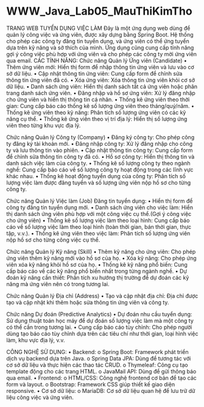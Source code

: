 # WWW_Java_Lab05_MauThiKimTho
TRANG WEB TUYỂN DỤNG VIỆC LÀM
Đây là một ứng dụng web dùng để quản lý công việc và ứng viên, được xây dựng bằng Spring Boot. Hệ thống cho phép các công ty đăng tin tuyển dụng, và ứng viên có thể ứng tuyển dựa trên kỹ năng và sở thích của mình. Ứng dụng cũng cung cấp tính năng gợi ý công việc phù hợp với ứng viên và cho phép các công ty mời ứng viên qua email.
CÁC TÍNH NĂNG:
Chức năng Quản lý Ứng viên (Candidate) 
•	Thêm ứng viên mới: Hiển thị form để nhập thông tin ứng viên và lưu vào cơ sở dữ liệu. 
•	Cập nhật thông tin ứng viên: Cung cấp form để chỉnh sửa thông tin ứng viên đã có. 
•	Xóa ứng viên: Xóa thông tin ứng viên khỏi cơ sở dữ liệu. 
•	Danh sách ứng viên: Hiển thị danh sách tất cả ứng viên hoặc phân trang danh sách ứng viên. 
•	Đăng nhập và hồ sơ ứng viên: Xử lý đăng nhập cho ứng viên và hiển thị thông tin cá nhân. 
•	Thống kê ứng viên theo thời gian: Cung cấp báo cáo thống kê số lượng ứng viên theo tháng/quý/năm. 
•	Thống kê ứng viên theo kỹ năng: Phân tích số lượng ứng viên có các kỹ năng cụ thể. 
•	Thống kê ứng viên theo vị trí địa lý: Hiển thị số lượng ứng viên theo từng khu vực địa lý.

Chức năng Quản lý Công ty (Company) 
•	Đăng ký công ty: Cho phép công ty đăng ký tài khoản mới. 
•	Đăng nhập công ty: Xử lý đăng nhập cho công ty và lưu thông tin vào phiên. 
•	Cập nhật thông tin công ty: Cung cấp form để chỉnh sửa thông tin công ty đã có. 
•	Hồ sơ công ty: Hiển thị thông tin và danh sách việc làm của công ty. 
•	Thống kê số lượng công ty theo ngành nghề: Cung cấp báo cáo về số lượng công ty hoạt động trong các lĩnh vực khác nhau. 
•	Thống kê hoạt động tuyển dụng của công ty: Phân tích số lượng việc làm được đăng tuyển và số lượng ứng viên nộp hồ sơ cho từng công ty. 

Chức năng Quản lý Việc làm (Job) Đăng tin tuyển dụng: 
•	Hiển thị form để công ty đăng tin tuyển dụng mới. 
•	Danh sách ứng viên cho việc làm: Hiển thị danh sách ứng viên phù hợp với một công việc cụ thể.(Gợi ý công việc cho ứng viên)
•	Thống kê số lượng việc làm theo loại hình: Cung cấp báo cáo về số lượng việc làm theo loại hình (toàn thời gian, bán thời gian, thực tập, v.v.). 
•	Thống kê ứng viên theo việc làm: Phân tích số lượng ứng viên nộp hồ sơ cho từng công việc cụ thể. 

Chức năng Quản lý Kỹ năng (Skill) 
•	Thêm kỹ năng cho ứng viên: Cho phép ứng viên thêm kỹ năng mới vào hồ sơ của họ. 
•	Xóa kỹ năng: Cho phép ứng viên xóa kỹ năng khỏi hồ sơ của họ. 
•	Thống kê kỹ năng phổ biến: Cung cấp báo cáo về các kỹ năng phổ biến nhất trong từng ngành nghề. 
•	Dự đoán kỹ năng cần thiết: Phân tích xu hướng thị trường để dự đoán các kỹ năng mà ứng viên nên có trong tương lai. 

Chức năng Quản lý Địa chỉ (Address) 
•	Tạo và cập nhật địa chỉ: Địa chỉ được tạo và cập nhật khi thêm hoặc sửa thông tin ứng viên và công ty. 

Chức năng Dự đoán (Predictive Analytics) 
•	Dự đoán nhu cầu tuyển dụng: Sử dụng thuật toán học máy để dự đoán số lượng việc làm mà một công ty có thể cần trong tương lai. 
•	Cung cấp báo cáo tùy chỉnh: Cho phép người dùng tạo báo cáo tùy chỉnh dựa trên các tiêu chí như thời gian, loại hình việc làm, khu vực địa lý, v.v.

CÔNG NGHỆ SỬ DỤNG:
•	Backend:
o	Spring Boot: Framework phát triển dịch vụ backend dựa trên Java.
o	Spring Data JPA: Dùng để tương tác với cơ sở dữ liệu và thực hiện các thao tác CRUD.
o	Thymeleaf: Công cụ tạo template động cho các trang HTML.
o	JavaMail API: Dùng để gửi thông báo qua email.
•	Frontend:
o	HTML/CSS: Công nghệ frontend cơ bản để tạo các form và layout.
o	Bootstrap: Framework CSS giúp thiết kế giao diện responsive.
•	Cơ sở dữ liệu:
o	MariaDB: Cơ sở dữ liệu quan hệ để lưu trữ dữ liệu công việc và ứng viên.

